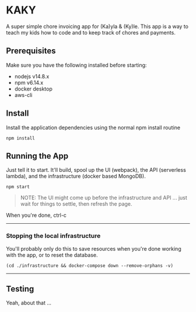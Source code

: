 # KAKY

A super simple chore invoicing app for (Ka)yla &amp; (Ky)le. This app is a way to teach my kids how to code and to keep track of chores and payments.

## Prerequisites

Make sure you have the following installed before starting:

- nodejs v14.8.x
- npm v6.14.x
- docker desktop
- aws-cli

## Install

Install the application dependencies using the normal npm install routine

```
npm install
```

## Running the App

Just tell it to start. It'll build, spool up the UI (webpack), the API (serverless lambda), and the infrastructure (docker based MongoDB).

```
npm start
```
>NOTE: The UI might come up before the infrastructure and API ... just wait for things to settle, then refresh the page.

When you're done, ctrl-c

---

### Stopping the local infrastructure

You'll probably only do this to save resources when you're done working with the app, or to reset the database.

```
(cd ./infrastructure && docker-compose down --remove-orphans -v)
```

---

## Testing

Yeah, about that ...

